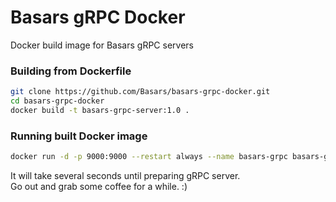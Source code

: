 # Basars gRPC Docker

Docker build image for Basars gRPC servers


### Building from Dockerfile
```bash
git clone https://github.com/Basars/basars-grpc-docker.git
cd basars-grpc-docker
docker build -t basars-grpc-server:1.0 .
```

### Running built Docker image
```bash
docker run -d -p 9000:9000 --restart always --name basars-grpc basars-grpc-server:1.0
```
It will take several seconds until preparing gRPC server.<br>
Go out and grab some coffee for a while. :)